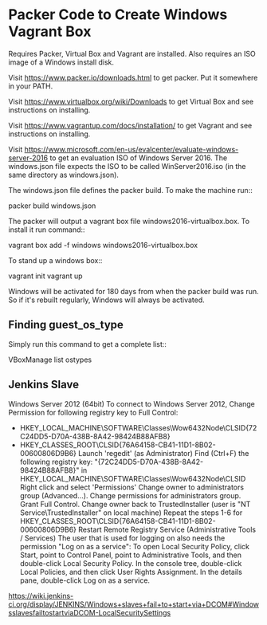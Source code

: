 Packer Code to Create Windows Vagrant Box
=========================================

Requires Packer, Virtual Box and Vagrant are installed. Also requires an ISO image of a Windows install disk.

Visit https://www.packer.io/downloads.html to get packer. Put it somewhere in your PATH.

Visit https://www.virtualbox.org/wiki/Downloads to get Virtual Box and see instructions on installing.

Visit https://www.vagrantup.com/docs/installation/ to get Vagrant and see instructions on installing.

Visit https://www.microsoft.com/en-us/evalcenter/evaluate-windows-server-2016 to get an evaluation ISO of Windows Server 2016. The windows.json file expects the ISO to be called WinServer2016.iso (in the same directory as windows.json). 

The windows.json file defines the packer build. To make the machine run::

  packer build windows.json

The packer will output a vagrant box file windows2016-virtualbox.box. To install it run command::

  vagrant box add -f windows windows2016-virtualbox.box

To stand up a windows box::

  vagrant init
  vagrant up

Windows will be activated for 180 days from when the packer build was run. So if it's rebuilt regularly, Windows will always be activated.

Finding guest_os_type
---------------------

Simply run this command to get a complete list::

  VBoxManage list ostypes

Jenkins Slave
-------------

Windows Server 2012 (64bit)
To connect to Windows Server 2012, Change Permission for following registry key to Full Control:
- HKEY_LOCAL_MACHINE\SOFTWARE\Classes\Wow6432Node\CLSID\{72C24DD5-D70A-438B-8A42-98424B88AFB8}
- HKEY_CLASSES_ROOT\CLSID\{76A64158-CB41-11D1-8B02-00600806D9B6}
Launch 'regedit' (as Administrator)
Find (Ctrl+F) the following registry key: "{72C24DD5-D70A-438B-8A42-98424B88AFB8}" in HKEY_LOCAL_MACHINE\SOFTWARE\Classes\Wow6432Node\CLSID\
Right click and select 'Permissions'
Change owner to administrators group (Advanced...).
Change permissions for administrators group. Grant Full Control.
Change owner back to TrustedInstaller (user is "NT Service\TrustedInstaller" on local machine)
Repeat the steps 1-6 for HKEY_CLASSES_ROOT\CLSID{76A64158-CB41-11D1-8B02-00600806D9B6}
Restart Remote Registry Service (Administrative Tools / Services)
The user that is used for logging on also needs the permission "Log on as a service":
To open Local Security Policy, click Start, point to Control Panel, point to Administrative Tools, and then double-click Local Security Policy.
In the console tree, double-click Local Policies, and then click User Rights Assignment.
In the details pane, double-click Log on as a service.

https://wiki.jenkins-ci.org/display/JENKINS/Windows+slaves+fail+to+start+via+DCOM#WindowsslavesfailtostartviaDCOM-LocalSecuritySettings
